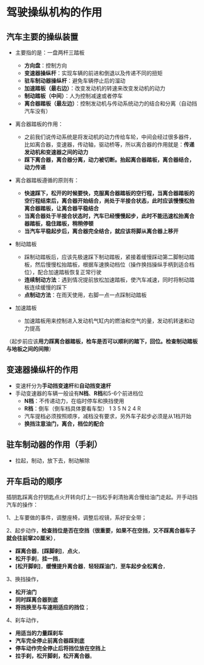 # 驾驶操纵机构的作用

## 汽车主要的操纵装置
+ 主要指的是：一盘两杆三踏板
	+ **方向盘**：控制方向
	+	**变速器操纵杆**：实现车辆的前进和倒退以及传递不同的扭矩
	+ **驻车制动器操纵杆**：避免车辆停止后的溜动
	+ **加速踏板（最右边）**：改变发动机的转速来改变发动机的动力
	+ **制动踏板（中间）**：人为控制减速或者停车
	+ **离合器踏板（最左边）**：控制发动机与传动系统动力的结合和分离（自动挡汽车没有）

+ 离合器踏板的作用：
	+ 之前我们说传动系统是将发动机的动力传给车轮，中间会经过很多器件，比如离合器，变速器，传动轴，驱动桥等，所以离合器的作用就是：**传递发动机和变速器之间的动力**
	+ **踩下离合器，离合器分离，动力被切断。抬起离合器踏板，离合器结合，动力传递**

+ 离合器踏板遵循的原则有：
	+ **快速踩下，松开的时候要快，克服离合器踏板的空行程，当离合器踏板的空行程结束后，离合器开始结合，尚处于半接合状态，此时应该慢慢松抬离合器踏板，让离合器平稳结合**
	+ **当离合器处于半接合状态时，汽车已经慢慢起步，此时不能迅速松抬离合器踏板，稳住踏板，稍稍停顿**
	+ **当汽车平稳起步后，离合器完全结合，就应该将脚从离合器上移开**

+ 制动踏板
	+ 踩制动踏板后，应该先极速踩下制动踏板，紧接着缓慢踩动第二脚制动踏板，然后慢慢松抬踏板，根据车速换动档位（操作换挡操纵手柄到适合档位），配合加速踏板恢复正常行驶
	+ **连续制动方法**：遇到情况提前放松加速踏板，使汽车减速，同时将制动踏板连续缓慢的踩下
	+ **点制动方法**：在雨天使用，右脚一点一点踩制动踏板

+ 加速踏板
	+ 加速踏板用来控制进入发动机气缸内的燃油和空气的量，发动机转速和动力提高

（起步前应该**用力踩离合器踏板，检车是否可以顺利的踏下，回位。检查制动踏板与地板之间的间隙**）

## 变速器操纵杆的作用
+ 变速杆分为**手动挡变速杆**和**自动挡变速杆**
+ 手动变速器的车辆一般设有**N档**、**R档**和5-6个前进档位
	+ **N档**：不传递动力，在临时停车和换挡使用
	+ **R档**：倒车（倒车档具体要看车型）
		1  3  5
		   N
		2  4  R
	+ 汽车提档必须按照顺序，减档没有要求，另外车子起步必须是从1档开始
	+ **换挡注意油门，离合，档位的配合**

## 驻车制动器的作用（手刹）
+ 拉起，制动，放下去，制动解除

## 开车启动的顺序
插钥匙踩离合拧钥匙点火开转向灯上一挡松手刹清抬离合慢给油门走起。开手动挡汽车的操作：

1、上车要做的事件，调整座椅，调整后视镜，系好安全带；

2、起步动作，**检查挡位是否在空挡（很重要，如果不在空挡，又不踩离合器车子就会往前窜20厘米）**，
+ **踩离合器**，**[踩脚刹]**，**点火**，
+ **松开手刹**，**挂一挡**，
+ **[松开脚刹]**，**缓慢提升离合器**，**轻轻踩油门**，**至车起步全松离合**，

3、换挡操作，
+ **松开油门**
+ **同时踩离合器到底**
+ **将挡换至与车速相适应的挡位**；

4、刹车动作，
+ **用适当的力量踩刹车**
+ **汽车完全停止前离合器踩到底**
+ **停车动作完全停止后将挡位放在空挡上**
+ **拉手刹，松开脚刹，松开离合器**。